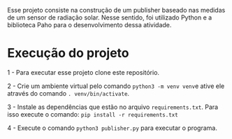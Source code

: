 Esse projeto consiste na construção de um publisher baseado nas medidas de um sensor de radiação solar. Nesse sentido, foi utilizado Python e a biblioteca Paho para o desenvolvimento dessa atividade.

# Execução do projeto

1 - Para executar esse projeto clone este repositório.

2 - Crie um ambiente virtual pelo comando `python3 -m venv venv`e ative ele através do comando `. venv/bin/activate`.

3 - Instale as dependências que estão no arquivo `requirements.txt`. Para isso execute o comando: `pip install -r requirements.txt`

4 - Execute o comando `python3 publisher.py` para executar o programa.